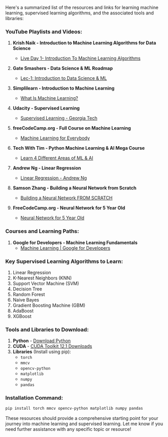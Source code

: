 Here's a summarized list of the resources and links for learning machine learning, supervised learning algorithms, and the associated tools and libraries:

### YouTube Playlists and Videos:
1. **Krish Naik - Introduction to Machine Learning Algorithms for Data Science**
   - [Live Day 1- Introduction To Machine Learning Algorithms](https://www.youtube.com/watch?v=4UJelID_ICw&list=PLZoTAELRMXVPjaAzURB77Kz0YXxj65tYz&index=2)
   
2. **Gate Smashers - Data Science & ML Roadmap**
   - [Lec-1: Introduction to Data Science & ML](https://www.youtube.com/watch?v=kz184QIO4ZQ&list=PLxCzCOWd7aiEXg5BV10k9THtjnS48yI-T)
   
3. **Simplilearn - Introduction to Machine Learning**
   - [What Is Machine Learning?](https://www.youtube.com/watch?v=ukzFI9rgwfU&list=PLEiEAq2VkUULYYgj13YHUWmRePqiu8Ddy)
   
4. **Udacity - Supervised Learning**
   - [Supervised Learning - Georgia Tech](https://www.youtube.com/watch?v=Ki2iHgKxRBo&list=PLAwxTw4SYaPl0N6-e1GvyLp5-MUMUjOKo)
   
5. **freeCodeCamp.org - Full Course on Machine Learning**
   - [Machine Learning for Everybody](https://www.youtube.com/watch?v=i_LwzRVP7bg)
   
6. **Tech With Tim - Python Machine Learning & AI Mega Course**
   - [Learn 4 Different Areas of ML & AI](https://www.youtube.com/watch?v=WFr2WgN9_xE)
   
7. **Andrew Ng - Linear Regression**
   - [Linear Regression - Andrew Ng](https://youtube.com/playlist?list=PLb0Gp98iu3OyY9zWJfSMq26nmkNKztNhA&si=Vmm0CjnuDhJ9aQ2d)
   
8. **Samson Zhang - Building a Neural Network from Scratch**
   - [Building a Neural Network FROM SCRATCH](https://www.youtube.com/watch?v=w8yWXqWQYmU)
   
9. **FreeCodeCamp.org - Neural Network for 5 Year Old**
   - [Neural Network for 5 Year Old](https://www.youtube.com/watch?v=DQ0lCm0J3PM)

### Courses and Learning Paths:
1. **Google for Developers - Machine Learning Fundamentals**
   - [Machine Learning | Google for Developers](https://developers.google.com/machine-learning/foundational-courses)

### Key Supervised Learning Algorithms to Learn:
1. Linear Regression
2. K-Nearest Neighbors (KNN)
3. Support Vector Machine (SVM)
4. Decision Tree
5. Random Forest
6. Naive Bayes
7. Gradient Boosting Machine (GBM)
8. AdaBoost
9. XGBoost

### Tools and Libraries to Download:
1. **Python** - [Download Python](https://www.python.org/downloads/)
2. **CUDA** - [CUDA Toolkit 12.1 Downloads](https://developer.nvidia.com/cuda-downloads)
3. **Libraries** (Install using pip):
   - `torch`
   - `mmcv`
   - `opencv-python`
   - `matplotlib`
   - `numpy`
   - `pandas`

### Installation Command:
```bash
pip install torch mmcv opencv-python matplotlib numpy pandas
```

These resources should provide a comprehensive starting point for your journey into machine learning and supervised learning. Let me know if you need further assistance with any specific topic or resource!